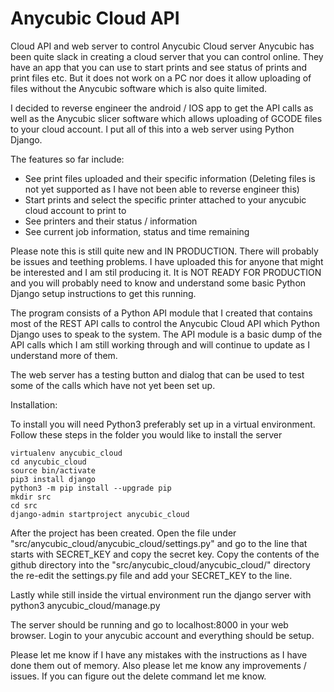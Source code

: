 # Anycubic Cloud API
Cloud API and web server to control Anycubic Cloud server
Anycubic has been quite slack in creating a cloud server that you can control online. They have an app that you can use to start prints and see status of prints and print files etc. But it does not work on a PC nor does it allow uploading of files without the Anycubic software which is also quite limited.

I decided to reverse engineer the android / IOS app to get the API calls as well as the Anycubic slicer software which allows uploading of GCODE files to your cloud account. I put all of this into a web server using Python Django.

The features so far include:
- See print files uploaded and their specific information (Deleting files is not yet supported as I have not been able to reverse engineer this)
- Start prints and select the specific printer attached to your anycubic cloud account to print to
- See printers and their status / information
- See current job information, status and time remaining

Please note this is still quite new and IN PRODUCTION. There will probably be issues and teething problems. I have uploaded this for anyone that might be interested and I am stil producing it. It is NOT READY FOR PRODUCTION and you will probably need to know and understand some basic Python Django setup instructions to get this running.

The program consists of a Python API module that I created that contains most of the REST API calls to control the Anycubic Cloud API which Python Django uses to speak to the system. The API module is a basic dump of the API calls which I am still working through and will continue to update as I understand more of them.

The web server has a testing button and dialog that can be used to test some of the calls which have not yet been set up.

Installation:

To install you will need Python3 preferably set up in a virtual environment.
Follow these steps in the folder you would like to install the server

    virtualenv anycubic_cloud
    cd anycubic_cloud
    source bin/activate
    pip3 install django
    python3 -m pip install --upgrade pip
    mkdir src
    cd src
    django-admin startproject anycubic_cloud
    
After the project has been created. Open the file under "src/anycubic_cloud/anycubic_cloud/settings.py" and go to the line that starts with SECRET_KEY and copy the secret key.
Copy the contents of the github directory into the "src/anycubic_cloud/anycubic_cloud/" directory the re-edit the settings.py file and add your SECRET_KEY to the line.

Lastly while still inside the virtual environment run the django server with
    python3 anycubic_cloud/manage.py

The server should be running and go to localhost:8000 in your web browser. Login to your anycubic account and everything should be setup.

Please let me know if I have any mistakes with the instructions as I have done them out of memory.
Also please let me know any improvements / issues.
If you can figure out the delete command let me know.
